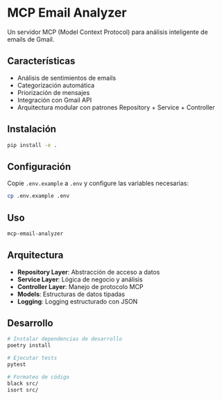 # MCP Email Analyzer

Un servidor MCP (Model Context Protocol) para análisis inteligente de emails de Gmail.

## Características

- Análisis de sentimientos de emails
- Categorización automática
- Priorización de mensajes
- Integración con Gmail API
- Arquitectura modular con patrones Repository + Service + Controller

## Instalación

```bash
pip install -e .
```

## Configuración

Copie `.env.example` a `.env` y configure las variables necesarias:

```bash
cp .env.example .env
```

## Uso

```bash
mcp-email-analyzer
```

## Arquitectura

- **Repository Layer**: Abstracción de acceso a datos
- **Service Layer**: Lógica de negocio y análisis
- **Controller Layer**: Manejo de protocolo MCP
- **Models**: Estructuras de datos tipadas
- **Logging**: Logging estructurado con JSON

## Desarrollo

```bash
# Instalar dependencias de desarrollo
poetry install

# Ejecutar tests
pytest

# Formateo de código
black src/
isort src/
```